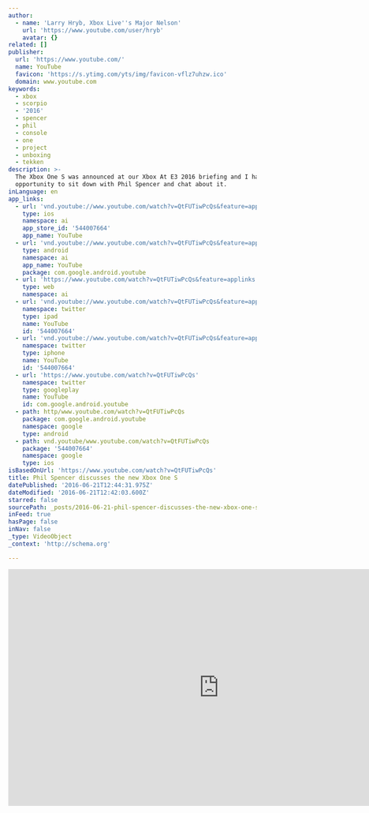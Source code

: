 ```yaml
---
author:
  - name: 'Larry Hryb, Xbox Live''s Major Nelson'
    url: 'https://www.youtube.com/user/hryb'
    avatar: {}
related: []
publisher:
  url: 'https://www.youtube.com/'
  name: YouTube
  favicon: 'https://s.ytimg.com/yts/img/favicon-vflz7uhzw.ico'
  domain: www.youtube.com
keywords:
  - xbox
  - scorpio
  - '2016'
  - spencer
  - phil
  - console
  - one
  - project
  - unboxing
  - tekken
description: >-
  The Xbox One S was announced at our Xbox At E3 2016 briefing and I had the
  opportunity to sit down with Phil Spencer and chat about it.
inLanguage: en
app_links:
  - url: 'vnd.youtube://www.youtube.com/watch?v=QtFUTiwPcQs&feature=applinks'
    type: ios
    namespace: ai
    app_store_id: '544007664'
    app_name: YouTube
  - url: 'vnd.youtube://www.youtube.com/watch?v=QtFUTiwPcQs&feature=applinks'
    type: android
    namespace: ai
    app_name: YouTube
    package: com.google.android.youtube
  - url: 'https://www.youtube.com/watch?v=QtFUTiwPcQs&feature=applinks'
    type: web
    namespace: ai
  - url: 'vnd.youtube://www.youtube.com/watch?v=QtFUTiwPcQs&feature=applinks'
    namespace: twitter
    type: ipad
    name: YouTube
    id: '544007664'
  - url: 'vnd.youtube://www.youtube.com/watch?v=QtFUTiwPcQs&feature=applinks'
    namespace: twitter
    type: iphone
    name: YouTube
    id: '544007664'
  - url: 'https://www.youtube.com/watch?v=QtFUTiwPcQs'
    namespace: twitter
    type: googleplay
    name: YouTube
    id: com.google.android.youtube
  - path: http/www.youtube.com/watch?v=QtFUTiwPcQs
    package: com.google.android.youtube
    namespace: google
    type: android
  - path: vnd.youtube/www.youtube.com/watch?v=QtFUTiwPcQs
    package: '544007664'
    namespace: google
    type: ios
isBasedOnUrl: 'https://www.youtube.com/watch?v=QtFUTiwPcQs'
title: Phil Spencer discusses the new Xbox One S
datePublished: '2016-06-21T12:44:31.975Z'
dateModified: '2016-06-21T12:42:03.600Z'
starred: false
sourcePath: _posts/2016-06-21-phil-spencer-discusses-the-new-xbox-one-s.md
inFeed: true
hasPage: false
inNav: false
_type: VideoObject
_context: 'http://schema.org'

---
```

<iframe src="https://cdn.embedly.com/widgets/media.html?src=https%3A%2F%2Fwww.youtube.com%2Fembed%2FQtFUTiwPcQs%3Ffeature%3Doembed&amp;url=http%3A%2F%2Fwww.youtube.com%2Fwatch%3Fv%3DQtFUTiwPcQs&amp;image=https%3A%2F%2Fi.ytimg.com%2Fvi%2FQtFUTiwPcQs%2Fhqdefault.jpg&amp;key=b7d04c9b404c499eba89ee7072e1c4f7&amp;type=text%2Fhtml&amp;schema=youtube" width="854" height="480" scrolling="no" frameborder="0" allowfullscreen="" style=""></iframe>